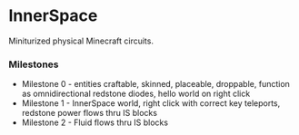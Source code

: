 # InnerSpace

Miniturized physical Minecraft circuits.

### Milestones

* Milestone 0 - entities craftable, skinned, placeable, droppable, function as omnidirectional redstone diodes, hello world on right click
* Milestone 1 - InnerSpace world, right click with correct key teleports, redstone power flows thru IS blocks
* Milestone 2 - Fluid flows thru IS blocks

